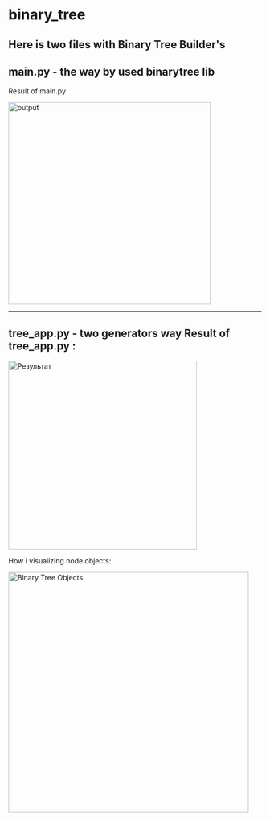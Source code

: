 # binary_tree

Here is two files with Binary Tree Builder's
--------------------------------------------
main.py - the way by used binarytree lib
--------------------------------------------
Result of main.py

<img width="402" alt="output" src="https://user-images.githubusercontent.com/18102432/163693126-188dda6f-7290-40cd-a657-5719a254f5ee.png">

---------------------------------------------
tree_app.py - two generators way
Result of tree_app.py :
---------------------------------------------

<img width="375" alt="Результат" src="https://user-images.githubusercontent.com/18102432/163693122-c5c1b035-8fed-4c84-85e1-305e1e073aa1.png">







How i visualizing node objects:

<img width="478" alt="Binary Tree Objects" src="https://user-images.githubusercontent.com/18102432/163693123-7ce7697c-13db-472e-b35a-8234a06aba04.png">
